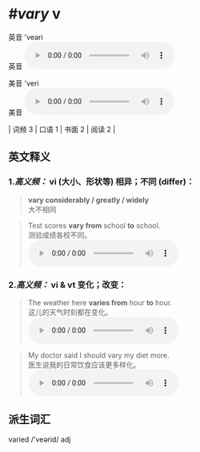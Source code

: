 # ***\#vary*** v
英音 'veəri  
英音
<audio src="./media/vary-B.aac" controls="controls"></audio>

美音 'veri  
美音
<audio src="./media/vary.aac" controls="controls"></audio>



| 词频 3 | 口语 1 | 书面 2 | 阅读 2 |  

英文释义
---
### 1.*高义频：* **vi (大小、形状等) 相异；不同 (differ)：**  

 > **vary considerably / greatly / widely**  
 > 大不相同    

 > Test scores **vary from** school **to** school.  
 > 测验成绩各校不同。    
<audio src="./media/vary51.aac" controls="controls"></audio>

### 2.*高义频：* **vi & vt 变化；改变：**  

 > The weather here **varies from** hour **to** hour.  
 > 这儿的天气时刻都在变化。    
<audio src="./media/2-vary.aac" controls="controls"></audio>

 > My doctor said I should vary my diet more.  
 > 医生说我的日常饮食应该更多样化。    
<audio src="./media/vary52.aac" controls="controls"></audio>


派生词汇
---
varied /'veərid/ adj   

